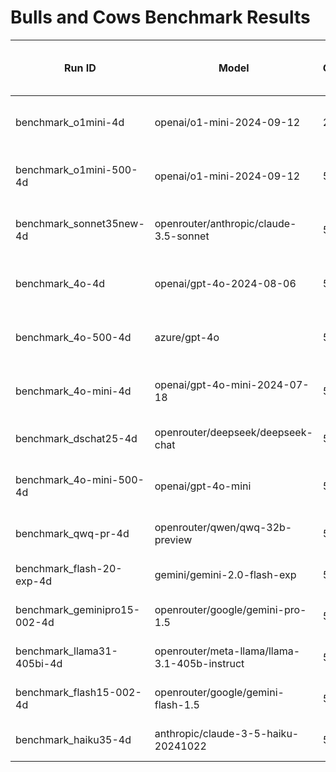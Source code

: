 # Bulls and Cows Benchmark Results

| Run ID | Model | Games | Success Rate | Avg Turns (success only) | Format Failures |
|--------|--------|-------|--------------|------------------------|----------------|
| benchmark_o1mini-4d | openai/o1-mini-2024-09-12 | 25 | 60.0% (40.7% - 76.6%) | 9.1 ± 2.7 | 23.1% |
| benchmark_o1mini-500-4d | openai/o1-mini-2024-09-12 | 500 | 52.8% (48.4% - 57.1%) | 8.4 ± 3.0 | 19.9% |
| benchmark_sonnet35new-4d | openrouter/anthropic/claude-3.5-sonnet | 50 | 36.0% (24.1% - 49.9%) | 9.8 ± 4.0 | 0.0% |
| benchmark_4o-4d | openai/gpt-4o-2024-08-06 | 50 | 30.0% (19.1% - 43.8%) | 9.5 ± 3.6 | 0.0% |
| benchmark_4o-500-4d | azure/gpt-4o | 500 | 26.2% (22.5% - 30.2%) | 10.2 ± 3.4 | 0.4% |
| benchmark_4o-mini-4d | openai/gpt-4o-mini-2024-07-18 | 50 | 26.0% (15.9% - 39.6%) | 10.0 ± 3.1 | 0.1% |
| benchmark_dschat25-4d | openrouter/deepseek/deepseek-chat | 50 | 18.0% (9.8% - 30.8%) | 11.6 ± 3.6 | 3.3% |
| benchmark_4o-mini-500-4d | openai/gpt-4o-mini | 500 | 17.0% (14.0% - 20.5%) | 10.8 ± 3.1 | 0.0% |
| benchmark_qwq-pr-4d | openrouter/qwen/qwq-32b-preview | 50 | 14.0% (7.0% - 26.2%) | 8.1 ± 3.0 | 22.2% |
| benchmark_flash-20-exp-4d | gemini/gemini-2.0-flash-exp | 50 | 10.0% (4.3% - 21.4%) | 10.0 ± 2.7 | 0.0% |
| benchmark_geminipro15-002-4d | openrouter/google/gemini-pro-1.5 | 50 | 8.0% (3.2% - 18.8%) | 8.0 ± 4.1 | 0.1% |
| benchmark_llama31-405bi-4d | openrouter/meta-llama/llama-3.1-405b-instruct | 50 | 8.0% (3.2% - 18.8%) | 9.5 ± 3.3 | 3.0% |
| benchmark_flash15-002-4d | openrouter/google/gemini-flash-1.5 | 50 | 2.0% (0.4% - 10.5%) | 8.0 ± 0.0 | 0.9% |
| benchmark_haiku35-4d | anthropic/claude-3-5-haiku-20241022 | 50 | 0.0% (0.0% - 7.1%) | 0.0 ± 0.0 | 0.9% |
